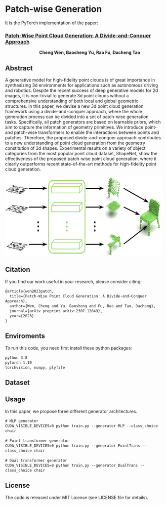 # Patch-wise Generation

It is the PyTorch implementation of the paper:  
### [Patch-Wise Point Cloud Generation: A Divide-and-Conquer Approach](https://arxiv.org/pdf/2307.12049)  
&nbsp; &nbsp; &nbsp; &nbsp; &nbsp; &nbsp; &nbsp; &nbsp; &nbsp; &nbsp; &nbsp; &nbsp; &nbsp; &nbsp; **Cheng Wen, Baosheng Yu, Rao Fu, Dacheng Tao**

## Abstract
A generative model for high-fidelity point clouds is of great importance in synthesizing 3d environments for applications such as autonomous driving and robotics. Despite the recent success of deep generative models for 2d images, it is non-trivial to generate 3d point clouds without a comprehensive understanding of both local and global geometric structures. In this paper, we devise a new 3d point cloud generation framework using a divide-and-conquer approach, where the whole generation process can be divided into a set of patch-wise generation tasks. Specifically, all patch generators are based on learnable priors, which aim to capture the information of geometry primitives. We introduce point- and patch-wise transformers to enable the interactions between points and patches. Therefore, the proposed divide-and-conquer approach contributes to a new understanding of point cloud generation from the geometry constitution of 3d shapes. Experimental results on a variety of object categories from the most popular point cloud dataset, ShapeNet, show the effectiveness of the proposed patch-wise point cloud generation, where it clearly outperforms recent state-of-the-art methods for high-fidelity point cloud generation. 

<div align="left">
<img src="teaser/teaser.png" height="258" width="622" >

## Citation
If you find our work useful in your research, please consider citing:
```
@article{wen2023patch,
  title={Patch-Wise Point Cloud Generation: A Divide-and-Conquer Approach},
  author={Wen, Cheng and Yu, Baosheng and Fu, Rao and Tao, Dacheng},
  journal={arXiv preprint arXiv:2307.12049},
  year={2023}
}
```


## Enviroments
To run this code, you need first install these python packages:  
```
python 3.8  
pytorch 1.10  
torchvision, numpy, plyfile
```

## Dataset

## Usage
In this paper, we propose three different generator architectures.
```
# MLP generator
CUDA_VISIBLE_DEVICES=0 python train.py --generator MLP --class_choice chair

# Point transformer generator
CUDA_VISIBLE_DEVICES=0 python train.py --generator PointTrans --class_choice chair

# Dual transformer generator
CUDA_VISIBLE_DEVICES=0 python train.py --generator DualTrans --class_choice chair
```
## License
The code is released under MIT License (see LICENSE file for details).
